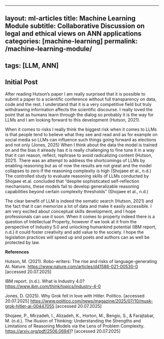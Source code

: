 
---
layout: ml-articles
title: Machine Learning Module
subtitle: Collaborative Discussion on legal and ethical views on ANN applications
categories: [machine-learning]
permalink: /machine-learning-module/
---

tags: [LLM, ANN]
---

## Initial Post

After reading Hutson’s paper I am really surprised that it is possible to submit a paper to a scientific conference without full transparency on data, code and the rest. I understand that it is a very competitive field but truly withdrawing information affects the scientific discourse. I really loved the point that as humans learn through the dialog so probably it is the way for LLMs and I am looking forward to this development (Hutson, 2021).

 <!--more-->

When it comes to risks I really think the biggest risk when it comes to LLMs is that people tend to believe what they see and read and as for example on social media so LLMs can influence such things going forward as elections and not only (Jones, 2025) When I think about the data the model is trained on and the bias it already has it is really challenging to fine tune it in a way that it can reason, reflect, rephrase to avoid radicalizing content (Hutson, 2021). There was an attempt to address the shortcomings of LLMs by enabling reasoning but as of now the results are not great and the model collapses to zero if the reasoning complexity is high (Shojaee et al., n.d.) The controlled study to evaluate reasoning skills of LLMs conducted by Shojaee et.al. concluded that “despite sophisticated self-reflection mechanisms, these models fail to develop generalizable reasoning capabilities beyond certain complexity thresholds” (Shojaee et al., n.d.)

The clear benefit of LLM is indeed the sematic search (Hutson, 2021) and the fact that it can memorize a lot of data and make it easily accessible. I am very excited about conceptual skills development, and I hope professionals can use it soon. When it comes to property indeed there is a question of Intellectual Property, however if we look at it from the perspective of Industry 5.0 and unlocking humankind potential (IBM report, n.d.) it could foster creativity and add value to the society. I hope the legislation practices will speed up and poets and authors can as well be protected by law.

**References**

Hutson, M. (2021). Robo-writers: The rise and risks of language-generating AI. Nature. https://www.nature.com/articles/d41586-021-00530-0 [accessed 20.07.2025]

IBM report. (n.d.). What is Industry 4.0? https://www.ibm.com/think/topics/industry-4-0

Jones, D. (2025). Why Grok fell in love with Hitler. Politico. [accessed 20.07.2025] https://www.politico.com/news/magazine/2025/07/10/musk-grok-hitler-ai-00447055 [accessed 20.07.2025]

Shojaee, P., Mirzadeh, I., Alizadeh, K., Horton, M., Bengio, S., & Farajtabar, M. (n.d.). The Illusion of Thinking: Understanding the Strengths and Limitations of Reasoning Models  via the Lens of Problem Complexity. https://arxiv.org/pdf/2506.06941? [accessed 20.07.2025]





